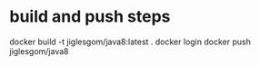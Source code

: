 # build and push steps
docker build -t jiglesgom/java8:latest .
docker login
docker push jiglesgom/java8